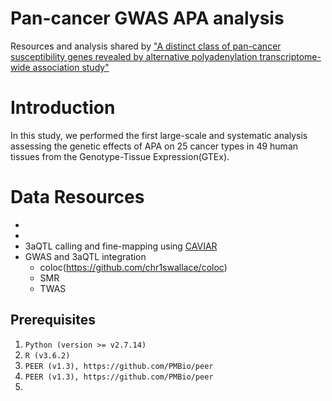 # Pan-cancer GWAS APA analysis
Resources and analysis shared by ["A distinct class of pan-cancer susceptibility genes revealed by alternative polyadenylation transcriptome-wide association study"](https://medrxiv.org/cgi/content/short/2023.02.28.23286554v1)
# Introduction
In this study, we performed the first large-scale and systematic analysis assessing the genetic effects of APA on 25 cancer types in 49 human tissues from the Genotype-Tissue Expression(GTEx).
# Data Resources
* 
*
* 3aQTL calling and fine-mapping using [CAVIAR](https://github.com/fhormoz/caviar)
* GWAS and 3aQTL integration
  * coloc(https://github.com/chr1swallace/coloc)
  * SMR
  * TWAS

## Prerequisites
1. `Python (version >= v2.7.14)`
2. `R (v3.6.2)`
3. `PEER (v1.3), https://github.com/PMBio/peer`
4. `PEER (v1.3), https://github.com/PMBio/peer`
5.

```

```
